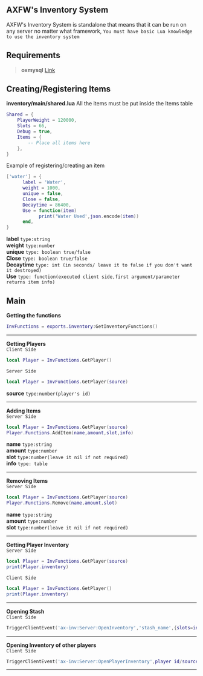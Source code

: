 ## AXFW's Inventory System

AXFW's Inventory System is standalone that means that it can be run on any server no matter what framework,
`You must have basic Lua knowledge to use the inventory system`
## Requirements

> **oxmysql**   [Link](https://github.com/overextended/oxmysql/)

## Creating/Registering Items
__inventory/main/shared.lua__
All the items must be put inside the Items table 
```lua
Shared = {
    PlayerWeight = 120000,
    Slots = 66,
    Debug = true,
    Items = {
        -- Place all items here
    },
}
```
Example of registering/creating an item
```lua
['water'] = {
      label = 'Water',
      weight = 1000,
      unique = false,
      Close = false,
      Decaytime = 86400,
      Use = function(item)
            print('Water Used',json.encode(item))
      end,
}
```
**label**  `type:string`\
**weight** `type:number`\
**unique** `type: boolean true/false`\
**Close**  `type: boolean true/false`\
**Decaytime** `type: int (in seconds/ leave it to false if you don't want it destroyed)`\
**Use**    `type: function(executed client side,first argument/parameter returns item info)`
## Main
**Getting the functions**
```lua
InvFunctions = exports.inventory:GetInventoryFunctions()
```

<hr/>

**Getting Players**\
`Client Side`
```lua
local Player = InvFunctions.GetPlayer()
```
`Server Side`
```lua
local Player = InvFunctions.GetPlayer(source)
```
**source**  `type:number(player's id)`

<hr/>

**Adding Items**\
`Server Side`
```lua
local Player = InvFunctions.GetPlayer(source)
Player.Functions.AddItem(name,amount,slot,info)
```
**name**  `type:string`\
**amount** `type:number`\
**slot** `type:number(leave it nil if not required)`\
**info**  `type: table`

<hr/>

**Removing Items**\
`Server Side`
```lua
local Player = InvFunctions.GetPlayer(source)
Player.Functions.Remove(name,amount,slot)
```
**name**  `type:string`\
**amount** `type:number`\
**slot** `type:number(leave it nil if not required)`

<hr/>

**Getting Player Inventory**\
`Server Side`
```lua
local Player = InvFunctions.GetPlayer(source)
print(Player.inventory)
```
`Client Side`
```lua
local Player = InvFunctions.GetPlayer()
print(Player.inventory)
```
<hr/>

**Opening Stash**\
`Client Side`
```lua
TriggerClientEvent('ax-inv:Server:OpenInventory','stash_name',{slots=int})
```
<hr/>

**Opening Inventory of other players**\
`Client Side`
```lua
TriggerClientEvent('ax-inv:Server:OpenPlayerInventory',player id/source [int])
```
<hr/>
